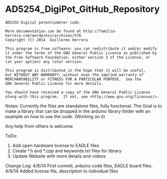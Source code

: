 AD5254_DigiPot_GitHub_Repository
================================

    AD525X Digital potentiometer code.
    
    More documentation can be found at http://familia-herrera.com/wordpress/archives/576
    Copyright (C) 2014  Guillermo Herrera

    This program is free software: you can redistribute it and/or modify
    it under the terms of the GNU General Public License as published by
    the Free Software Foundation, either version 3 of the License, or
    (at your option) any later version.

    This program is distributed in the hope that it will be useful,
    but WITHOUT ANY WARRANTY; without even the implied warranty of
    MERCHANTABILITY or FITNESS FOR A PARTICULAR PURPOSE.  See the
    GNU General Public License for more details.

    You should have received a copy of the GNU General Public License
    along with this program.  If not, see <http://www.gnu.org/licenses/>.
   
Notes:
Currently the files are standalone files, fully functional.  The Goal is to make a library that can be dropped in the arduino library folder with an example on how to use the code.  (Working on it)

Any help from others is welcome

ToDo:
1. Add open hardware license to EAGLE files
2. Create *.h and *.cpp and keywords.txt files for library
3. Update Website with more details and videos

Change Log:
4/8/14  First commit, arduino code files, EAGLE board files.
4/9/14  Added license file, description to individual files 
